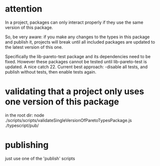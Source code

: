 # attention
In a project, packages can only interact properly if they use the same version of this package.

So, be very aware: if you make any changes to the types in this package and publish it, projects will break until all included packages are updated to the latest version of this one.

Specifically the lib-pareto-test package and its dependencies need to be fixed. However these packages cannot be tested until lib-pareto-test is updated. A nice catch 22.
Current best approach:
-disable all tests, and publish without tests, then enable tests again.

# validating that a project only uses one version of this package
in the root dir:
node ./scripts/scripts/validateSingleVersionOfParetoTypesPackage.js ./typescript/pub/

# publishing
just use one of the 'publish' scripts